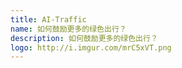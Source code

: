 ```yaml
---
title: AI-Traffic
name: 如何鼓励更多的绿色出行？
description: 如何鼓励更多的绿色出行？
logo: http://i.imgur.com/mrC5xVT.png
---
```

